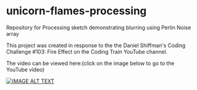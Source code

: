 # unicorn-flames-processing
Repository for Processing sketch demonstrating blurring using Perlin Noise array

This project was created in response to the the Daniel Shiffman's Coding Challenge #103: Fire Effect on the Coding Train YouTube channel.

The video can be viewed here:(click on the image below to go to the YouTube video)

[![IMAGE ALT TEXT](http://img.youtube.com/vi/X0kjv0MozuY/0.jpg)](http://www.youtube.com/watch?v=X0kjv0MozuY "Coding Challenge #103")
